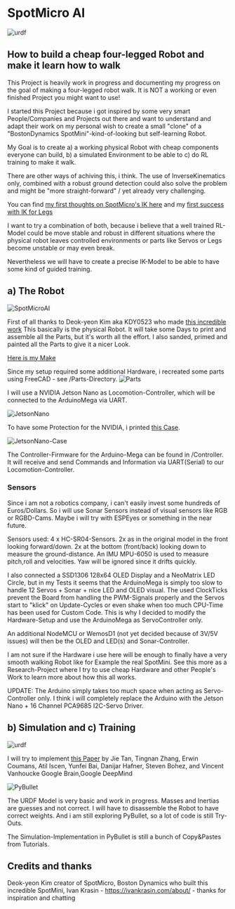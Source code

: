 # SpotMicro AI 
![urdf](/Images/SpotMicroAI_rviz_2.png)
## How to build a cheap four-legged Robot and make it learn how to walk

This Project is heavily work in progress and documenting my progress on the goal of making a four-legged robot walk.
It is NOT a working or even finished Project you might want to use! 

I started this Project because i got inspired by some very smart People/Companies and Projects out there and want to 
understand and adapt their work on my personal wish to create a small "clone" of a "BostonDynamics SpotMini"-kind-of-looking but self-learning Robot.

My Goal is to create a) a working physical Robot with cheap components everyone can build, b) a simulated Environment to be able to c) do RL training to make it walk.

There are other ways of achiving this, i think. The use of InverseKinematics only, combined with a robust ground detection could also solve the problem and might be "more straight-forward" / yet already very challenging. 

You can find [my first thoughts on SpotMicro's IK here](https://github.com/FlorianWilk/SpotMicroAI/tree/master/Kinematics) and my [first success with IK for Legs](https://github.com/FlorianWilk/SpotMicroAI/tree/master/Kinematics/inverse_kinematics.py)

I want to try a combination of both, because i believe that a well trained RL-Model could be move stable and
robust in different situations where the physical robot leaves controlled environments or parts like Servos or Legs become unstable or may even break. 

Nevertheless we will have to create a precise IK-Model to be able to have some kind of guided training. 

## a) The Robot

![SpotMicroAI](/Images/SpotMicroAI_1.jpg)

First of all thanks to Deok-yeon Kim aka KDY0523 who made [this incredible work](https://www.thingiverse.com/thing:3445283)
This basically is the physical Robot. It will take some Days to print and assemble all the Parts, but it's worth all the effort. I also sanded, primed and painted all the Parts to give it a nicer Look.

[Here is my Make](https://www.thingiverse.com/make:654812)

Since my setup required some additional Hardware, i recreated some parts using FreeCAD - see /Parts-Directory.
![Parts](/Images/SpotMicroAI_FreeCad.png)

I will use a NVIDIA Jetson Nano as Locomotion-Controller, which will be connected to the ArduinoMega via UART. 

![JetsonNano](/Images/jetsonNano.jpg)

To have some Protection for the NVIDIA, i printed [this Case](https://www.thingiverse.com/thing:3603594).

![JetsonNano-Case](/Images/jetsonNanoCase.jpg)

The Controller-Firmware for the Arduino-Mega can be found in /Controller. It will receive and send Commands and Information via UART(Serial) to our Locomotion-Controller.

### Sensors

Since i am not a robotics company, i can't easily invest some hundreds of Euros/Dollars. So i will use Sonar Sensors instead of visual sensors like RGB or RGBD-Cams. Maybe i will try with ESPEyes or something in the near future.

Sensors used:
4 x HC-SR04-Sensors. 2x as in the original model in the front looking forward/down. 2x at the bottom (front/back) looking down to measure the ground-distance. 
An IMU MPU-6050 is used to measure pitch,roll and velocities. Yaw will be ignored since it drifts quickly. 

I also connected a SSD1306 128x64 OLED Display and a NeoMatrix LED Circle, but in my Tests it seems that the ArduinoMega is simply too slow to handle 12 Servos + Sonar + nice LED and OLED visual. The used ClockTicks prevent the Board from handling the PWM-Signals properly and the Servos start to "klick" on Update-Cycles or even shake when too much CPU-Time has been used for Custom Code. This is why I decided to modify the Hardware-Setup and use the ArduinoMega as ServoController only. 

An additional NodeMCU or WemosD1 (not yet decided because of 3V/5V issues) will then be the OLED and LED(s) and Sonar-Controller.

I am not sure if the Hardware i use here will be enough to finally have a very smooth walking Robot like for Example the real SpotMini. See this more as a Research-Project where I try to use cheap Hardware and other People's Work to learn more about how this all works. 

UPDATE: The Arduino simply takes too much space when acting as Servo-Controller only. I think i will completely replace the Arduino with the Jetson Nano + 16 Channel PCA9685 I2C-Servo Driver.

## b) Simulation and c) Training

![urdf](/Images/SpotMicroAI_urdf2.png)

I will try to implement [this Paper](https://arxiv.org/pdf/1804.10332.pdf) by
Jie Tan, Tingnan Zhang, Erwin Coumans, Atil Iscen, Yunfei Bai, Danijar Hafner, Steven Bohez, and Vincent Vanhoucke
Google Brain,Google DeepMind

![PyBullet](/Images/SpotMicroAI_pybullet_2.png)

The URDF Model is very basic and work in progress. Masses and Inertias are guesses and not correct. I will have to disassemble the Robot to have correct weights. And i am still exploring PyBullet, so a lot of code is still Try-Outs.

The Simulation-Implementation in PyBullet is still a bunch of Copy&Pastes from Tutorials. 

## Credits and thanks
Deok-yeon Kim creator of SpotMicro, 
Boston Dynamics who built this incredible SpotMini,
Ivan Krasin - https://ivankrasin.com/about/ - thanks for inspiration and chatting


